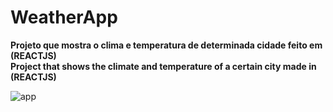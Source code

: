 # WeatherApp

**Projeto que mostra o clima e temperatura de determinada cidade feito em (REACTJS)**
<br>
**Project that shows the climate and temperature of a certain city made in (REACTJS)**

![app](https://user-images.githubusercontent.com/112132360/203163524-c073ed0c-164d-4736-affb-ea70dfc99dd9.PNG)
